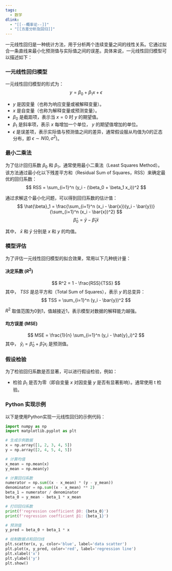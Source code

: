 ```yaml
---
tags:
  - 数学
dlink:
  - "[[--概率论--]]"
  - "[[方差分析及回归]]"
---
```

一元线性回归是一种统计方法，用于分析两个连续变量之间的线性关系。它通过拟合一条直线来最小化预测值与实际值之间的误差。具体来说，一元线性回归模型可以描述如下：

### 一元线性回归模型
一元线性回归模型的形式为：
$$ y = \beta_0 + \beta_1 x + \epsilon $$

- $y$ 是因变量（也称为响应变量或被解释变量）。
- $x$ 是自变量（也称为解释变量或预测变量）。
- $\beta_0$ 是截距项，表示当 $x = 0$ 时 $y$ 的期望值。
- $\beta_1$ 是斜率项，表示 $x$ 每增加一个单位， $y$ 的期望值增加的单位。
- $\epsilon$ 是误差项，表示实际值与预测值之间的差异，通常假设服从均值为0的正态分布，即 $\epsilon \sim N(0, \sigma^2)$。

### 最小二乘法
为了估计回归系数 $\beta_0$ 和 $\beta_1$，通常使用最小二乘法（Least Squares Method）。该方法通过最小化以下残差平方和（Residual Sum of Squares，RSS）来确定最优的回归系数：
$$ RSS = \sum_{i=1}^n (y_i - (\beta_0 + \beta_1 x_i))^2 $$

通过求解这个最小化问题，可以得到回归系数的估计值：
$$ \hat{\beta}_1 = \frac{\sum_{i=1}^n (x_i - \bar{x})(y_i - \bar{y})}{\sum_{i=1}^n (x_i - \bar{x})^2} $$
$$ \hat{\beta}_0 = \bar{y} - \hat{\beta}_1 \bar{x} $$

其中， $\bar{x}$ 和 $\bar{y}$ 分别是 $x$ 和 $y$ 的均值。

### 模型评估
为了评估一元线性回归模型的拟合效果，常用以下几种统计量：

#### 决定系数 ($R^2$)
$$ R^2 = 1 - \frac{RSS}{TSS} $$
其中， $TSS$ 是总平方和（Total Sum of Squares），表示 $y$ 的总变异：
$$ TSS = \sum_{i=1}^n (y_i - \bar{y})^2 $$

$R^2$ 取值范围为0到1，值越接近1，表示模型对数据的解释能力越强。

#### 均方误差 (MSE)
$$ MSE = \frac{1}{n} \sum_{i=1}^n (y_i - \hat{y}_i)^2 $$
其中， $\hat{y}_i = \hat{\beta}_0 + \hat{\beta}_1 x_i$ 是预测值。

### 假设检验
为了检验回归系数是否显著，可以进行假设检验，例如：
- 检验 $\beta_1$ 是否为零（即自变量 $x$ 对因变量 $y$ 是否有显著影响）。通常使用 t 检验。

### Python 实现示例
以下是使用Python实现一元线性回归的示例代码：

```python
import numpy as np
import matplotlib.pyplot as plt

# 生成示例数据
x = np.array([1, 2, 3, 4, 5])
y = np.array([2, 4, 5, 4, 5])

# 计算均值
x_mean = np.mean(x)
y_mean = np.mean(y)

# 计算回归系数
numerator = np.sum((x - x_mean) * (y - y_mean))
denominator = np.sum((x - x_mean) ** 2)
beta_1 = numerator / denominator
beta_0 = y_mean - beta_1 * x_mean

# 打印回归系数
print(f'regression coefficient β0: {beta_0}')
print(f'regression coefficient β1: {beta_1}')

# 预测值
y_pred = beta_0 + beta_1 * x

# 绘制数据点和回归线
plt.scatter(x, y, color='blue', label='data scatter')
plt.plot(x, y_pred, color='red', label='regression line')
plt.xlabel('x')
plt.ylabel('y')
plt.show()
```
